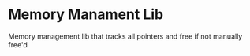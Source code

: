 # Memory Manament Lib
Memory management lib that tracks all pointers and free if not manually free'd
